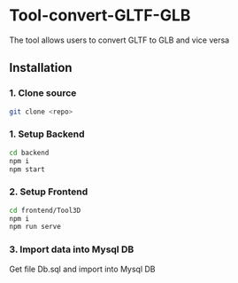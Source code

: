# Tool-convert-GLTF-GLB
The tool allows users to convert GLTF to GLB and vice versa
## Installation
### 1. Clone source
```bash
git clone <repo>
```
### 1. Setup Backend
```bash
cd backend
npm i
npm start
```
### 2. Setup Frontend
```bash
cd frontend/Tool3D
npm i
npm run serve
```
### 3. Import data into Mysql DB
Get file Db.sql and import into Mysql DB
